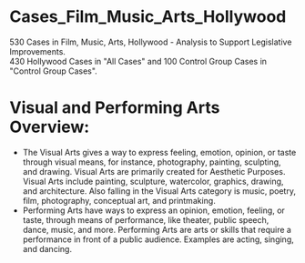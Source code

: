 # Cases_Film_Music_Arts_Hollywood
530 Cases in Film, Music, Arts, Hollywood - Analysis to Support Legislative Improvements.
<br /> 430 Hollywood Cases in "All Cases" and 100 Control Group Cases in "Control Group Cases".
<br />
# Visual and Performing Arts Overview:
- The Visual Arts gives a way to express feeling, emotion, opinion, or taste through visual means, for instance,
photography, painting, sculpting, and drawing. Visual Arts are primarily created for Aesthetic Purposes. Visual
Arts include painting, sculpture, watercolor, graphics, drawing, and architecture. Also falling in the Visual Arts
category is music, poetry, film, photography, conceptual art, and printmaking.
- Performing Arts have ways to express an opinion, emotion, feeling, or taste, through means of
performance, like theater, public speech, dance, music, and more. Performing Arts are arts or skills
that require a performance in front of a public audience. Examples are acting, singing, and dancing.
